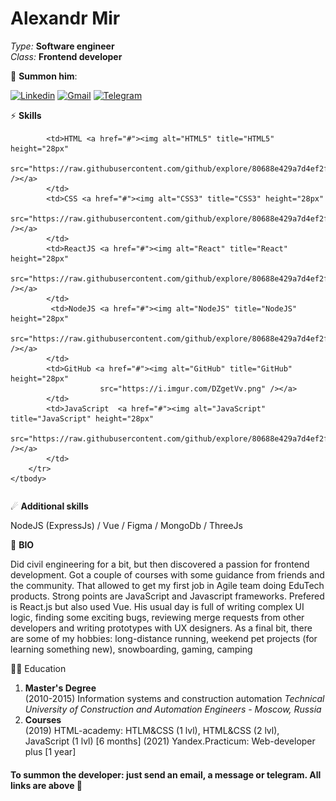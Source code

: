 # Alexandr Mir 
*Type:* **Software engineer** <br/>
*Class:* **Frontend developer**

🧙 **Summon him**:<br/>

[![Linkedin](https://img.shields.io/static/v1?label=&message=Linkedin&color=0E7FBF&&&style=flat&logo=linkedin&logoColor=white)](https://www.linkedin.com/in/https://www.linkedin.com/in/xelarim/)
[![Gmail](https://img.shields.io/static/v1?label=Gmail&labelColor=EA0008&message=totfront@gmail.com&color=555555&style=flat&logo=gmail&logoColor=white)](mailto:totfront@gmail.com)
[![Telegram](https://img.shields.io/static/v1?label=&message=Telegram&color=0E7FBF&&&style=flat&logo=telegram&logoColor=white)](https://t.me/xelarim)

⚡ **Skills**<br/>

<table>
    <tbody>
        <tr>
            
            <td>HTML <a href="#"><img alt="HTML5" title="HTML5" height="28px"
                        src="https://raw.githubusercontent.com/github/explore/80688e429a7d4ef2fca1e82350fe8e3517d3494d/topics/html/html.png" /></a>
            </td>
            <td>CSS <a href="#"><img alt="CSS3" title="CSS3" height="28px"
                        src="https://raw.githubusercontent.com/github/explore/80688e429a7d4ef2fca1e82350fe8e3517d3494d/topics/css/css.png" /></a>
            </td>
            <td>ReactJS <a href="#"><img alt="React" title="React" height="28px"
                        src="https://raw.githubusercontent.com/github/explore/80688e429a7d4ef2fca1e82350fe8e3517d3494d/topics/react/react.png" /></a>
            </td>
             <td>NodeJS <a href="#"><img alt="NodeJS" title="NodeJS" height="28px"
                        src="https://raw.githubusercontent.com/github/explore/80688e429a7d4ef2fca1e82350fe8e3517d3494d/topics/nodejs/nodejs.png" /></a>
            </td>
            <td>GitHub <a href="#"><img alt="GitHub" title="GitHub" height="28px"
                        src="https://i.imgur.com/DZgetVv.png" /></a>
            </td>
            <td>JavaScript  <a href="#"><img alt="JavaScript" title="JavaScript" height="28px"
                        src="https://raw.githubusercontent.com/github/explore/80688e429a7d4ef2fca1e82350fe8e3517d3494d/topics/javascript/javascript.png" /></a>
            </td>
        </tr>
    </tbody>
</table>

☄ **Additional skills**<br/>

NodeJS (ExpressJs) / Vue / Figma / MongoDb / ThreeJs 

📜 **BIO**<br/>

Did civil engineering for a bit, but then discovered a passion for frontend development. Got a couple of courses with some guidance from friends and the community. That allowed  to get my first job in Agile team doing EduTech products.
Strong points are JavaScript and Javascript frameworks. Prefered is React.js but also used Vue. His usual day is full of writing complex UI logic, finding some exciting bugs, reviewing merge requests from other developers and writing prototypes with UX designers.
As a final bit, there are some of my hobbies: long-distance running, weekend pet projects (for learning something new), snowboarding, gaming, camping

👨‍🎓 Education 

1. **Master's Degree**\
(2010-2015) Information systems and construction automation
*Technical University of Construction and Automation Engineers - Moscow, Russia*
2. **Courses**\
(2019) HTML-academy: HTLM&CSS (1 lvl), HTML&CSS (2 lvl), JavaScript (1 lvl) [6 months]
(2021) Yandex.Practicum: Web-developer plus [1 year]
  
#### To summon the developer: just send an email, a message or telegram. All links are above 🔼
